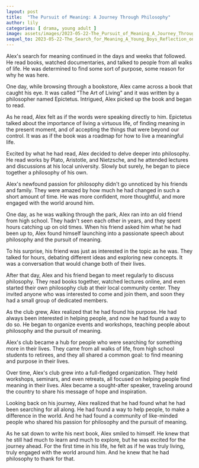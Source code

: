 ```yaml
---
layout: post
title:  "The Pursuit of Meaning: A Journey Through Philosophy"
author: lily
categories: [ drama, young adult ]
image: assets/images/2023-05-22-The_Pursuit_of_Meaning_A_Journey_Through_Philosophy.png
sequel_to: 2023-05-22-The_Search_for_Meaning_A_Young_Boys_Reflection_on_Life.md
---
```


Alex's search for meaning continued in the days and weeks that followed. He read books, watched documentaries, and talked to people from all walks of life. He was determined to find some sort of purpose, some reason for why he was here.

One day, while browsing through a bookstore, Alex came across a book that caught his eye. It was called "The Art of Living" and it was written by a philosopher named Epictetus. Intrigued, Alex picked up the book and began to read.

As he read, Alex felt as if the words were speaking directly to him. Epictetus talked about the importance of living a virtuous life, of finding meaning in the present moment, and of accepting the things that were beyond our control. It was as if the book was a roadmap for how to live a meaningful life.

Excited by what he had read, Alex decided to delve deeper into philosophy. He read works by Plato, Aristotle, and Nietzsche, and he attended lectures and discussions at his local university. Slowly but surely, he began to piece together a philosophy of his own.

Alex's newfound passion for philosophy didn't go unnoticed by his friends and family. They were amazed by how much he had changed in such a short amount of time. He was more confident, more thoughtful, and more engaged with the world around him.

One day, as he was walking through the park, Alex ran into an old friend from high school. They hadn't seen each other in years, and they spent hours catching up on old times. When his friend asked him what he had been up to, Alex found himself launching into a passionate speech about philosophy and the pursuit of meaning.

To his surprise, his friend was just as interested in the topic as he was. They talked for hours, debating different ideas and exploring new concepts. It was a conversation that would change both of their lives.

After that day, Alex and his friend began to meet regularly to discuss philosophy. They read books together, watched lectures online, and even started their own philosophy club at their local community center. They invited anyone who was interested to come and join them, and soon they had a small group of dedicated members.

As the club grew, Alex realized that he had found his purpose. He had always been interested in helping people, and now he had found a way to do so. He began to organize events and workshops, teaching people about philosophy and the pursuit of meaning.

Alex's club became a hub for people who were searching for something more in their lives. They came from all walks of life, from high school students to retirees, and they all shared a common goal: to find meaning and purpose in their lives.

Over time, Alex's club grew into a full-fledged organization. They held workshops, seminars, and even retreats, all focused on helping people find meaning in their lives. Alex became a sought-after speaker, traveling around the country to share his message of hope and inspiration.

Looking back on his journey, Alex realized that he had found what he had been searching for all along. He had found a way to help people, to make a difference in the world. And he had found a community of like-minded people who shared his passion for philosophy and the pursuit of meaning.

As he sat down to write his next book, Alex smiled to himself. He knew that he still had much to learn and much to explore, but he was excited for the journey ahead. For the first time in his life, he felt as if he was truly living, truly engaged with the world around him. And he knew that he had philosophy to thank for that.

